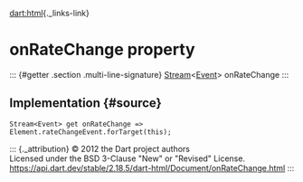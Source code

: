 [dart:html](../../dart-html/dart-html-library){._links-link}

onRateChange property
=====================

::: {#getter .section .multi-line-signature}
[Stream](../../dart-async/stream-class)\<[Event](../event-class)\>
onRateChange
:::

Implementation {#source}
--------------

``` {.language-dart data-language="dart"}
Stream<Event> get onRateChange => Element.rateChangeEvent.forTarget(this);
```

::: {._attribution}
© 2012 the Dart project authors\
Licensed under the BSD 3-Clause \"New\" or \"Revised\" License.\
<https://api.dart.dev/stable/2.18.5/dart-html/Document/onRateChange.html>
:::
